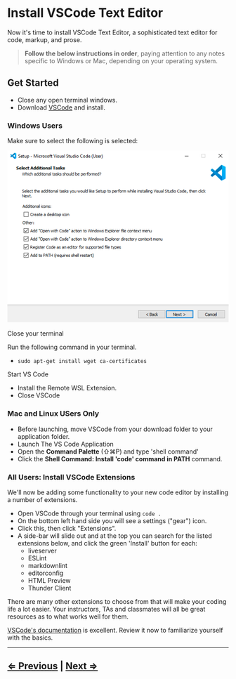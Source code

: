# Install VSCode Text Editor

Now it's time to install VSCode Text Editor, a sophisticated text editor for code, markup, and prose.

> **Follow the below instructions in order**, paying attention to any notes specific to Windows or Mac, depending on your operating system.

## Get Started

- Close any open terminal windows.
- Download [VSCode](https://code.visualstudio.com/download) and install.

### Windows Users

Make sure to select the following is selected:

![VSCode](vscode.png)

Close your terminal

Run the following command in your terminal.

- `sudo apt-get install wget ca-certificates`

Start VS Code

- Install the Remote WSL Extension.
- Close VSCode

### Mac and Linux USers Only

- Before launching, move VSCode from your download folder to your application folder.
- Launch The VS Code Application  
- Open the **Command Palette** (⇧⌘P) and type 'shell command'
- Click the **Shell Command: Install 'code' command in PATH** command.

### All Users: Install VSCode Extensions

We'll now be adding some functionality to your new code editor by installing a number of extensions.

- Open VSCode through your terminal using `code .`
- On the bottom left hand side you will see a settings ("gear") icon.
- Click this, then click "Extensions".
- A side-bar will slide out and at the top you can search for the listed extensions below, and click the green 'Install' button for each:
  - liveserver
  - ESLint
  - markdownlint
  - editorconfig
  - HTML Preview
  - Thunder Client

There are many other extensions to choose from that will make your coding life a lot easier. Your instructors, TAs and classmates will all be great resources as to what works well for them.

[VSCode's documentation](https://code.visualstudio.com/docs) is excellent. Review it now to familiarize yourself with the basics.

---

## [⇐ Previous](./9-eslint.md) | [Next ⇒](./11-verify.md)
